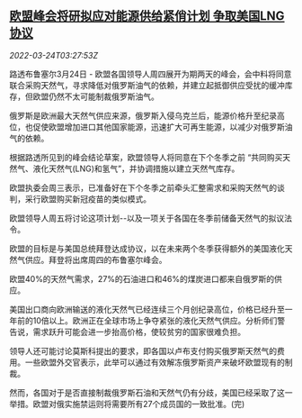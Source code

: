 <!--1648092663000-->
[欧盟峰会将研拟应对能源供给紧俏计划 争取美国LNG协议](https://cn.reuters.com/article/eu-summit-energy-0324-thur-idCNKCS2LL08D)
------

<div><i>2022-03-24T03:27:53Z</i></div><p>路透布鲁塞尔3月24日 - 欧盟各国领导人周四展开为期两天的峰会，会中料将同意联合采购天然气，寻求降低对俄罗斯油气的依赖，并建立起抵御供应受扰的缓冲库存，但欧盟仍然不太可能制裁俄罗斯油气。</p><p>俄罗斯是欧洲最大天然气供应来源，俄罗斯入侵乌克兰后，能源价格升至纪录高位，也促使欧盟增加进口其他国家能源，迅速扩大可再生能源，以减少对俄罗斯油气的依赖。</p><p>根据路透所见到的峰会结论草案，欧盟领导人将同意在下个冬季之前 “共同购买天然气、液化天然气(LNG)和氢气”，并协调措施以建立天然气库存。</p><p>欧盟执委会周三表示，已准备好在下个冬季之前牵头汇整需求和采购天然气的谈判，采行欧盟购买新冠疫苗的类似模式。</p><p>欧盟领导人周五将讨论这项计划--以及一项关于各国在冬季前储备天然气的拟议法令。</p><p>欧盟的目标是与美国总统拜登达成协议，以在未来两个冬季获得额外的美国液化天然气供应。拜登将出席周四的布鲁塞尔峰会。</p><p>欧盟40%的天然气需求，27%的石油进口和46%的煤炭进口都来自俄罗斯的供应。</p><p>美国出口商向欧洲输送的液化天然气已经连续三个月创纪录高位，价格已经升至一年前的10倍以上。欧洲正在全球市场上争夺紧张的液化天然气供应。分析师们警告说，需求跃升可能会进一步抬高价格，使较贫穷的国家很难负担。</p><p>领导人还可能讨论莫斯科提出的要求，即各国以卢布支付购买俄罗斯天然气的费用。一些欧盟外交官表示，此举可以通过有效解冻俄罗斯资产来破坏欧盟现有的制裁。</p><p>然而，各国对于是否直接制裁俄罗斯石油和天然气仍有分歧，美国已经采取了这一举措。欧盟对俄实施禁运则将需要所有27个成员国的一致批准。(完)</p>
